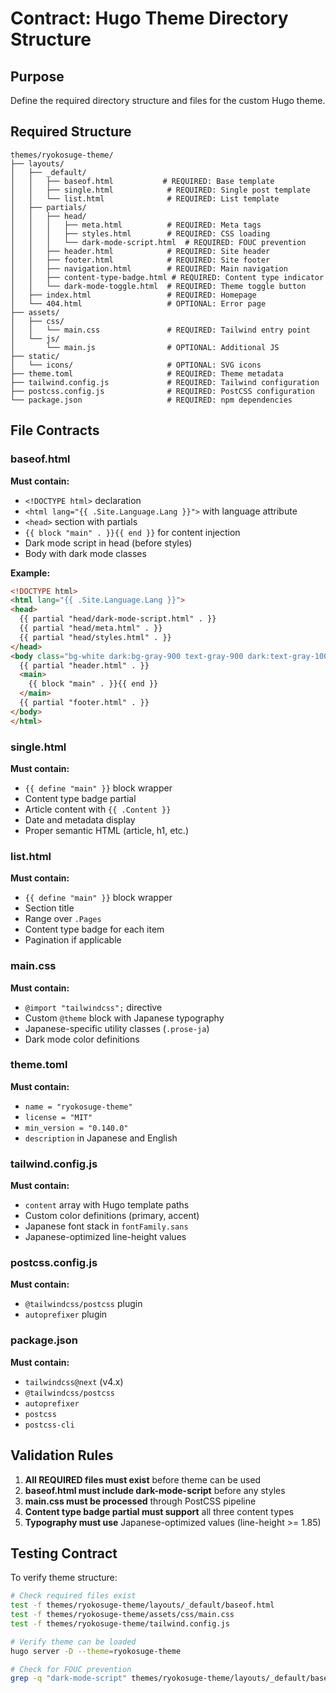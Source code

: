 # Contract: Hugo Theme Directory Structure

## Purpose
Define the required directory structure and files for the custom Hugo theme.

## Required Structure

```
themes/ryokosuge-theme/
├── layouts/
│   ├── _default/
│   │   ├── baseof.html           # REQUIRED: Base template
│   │   ├── single.html            # REQUIRED: Single post template
│   │   └── list.html              # REQUIRED: List template
│   ├── partials/
│   │   ├── head/
│   │   │   ├── meta.html          # REQUIRED: Meta tags
│   │   │   ├── styles.html        # REQUIRED: CSS loading
│   │   │   └── dark-mode-script.html  # REQUIRED: FOUC prevention
│   │   ├── header.html            # REQUIRED: Site header
│   │   ├── footer.html            # REQUIRED: Site footer
│   │   ├── navigation.html        # REQUIRED: Main navigation
│   │   ├── content-type-badge.html # REQUIRED: Content type indicator
│   │   └── dark-mode-toggle.html  # REQUIRED: Theme toggle button
│   ├── index.html                 # REQUIRED: Homepage
│   └── 404.html                   # OPTIONAL: Error page
├── assets/
│   ├── css/
│   │   └── main.css               # REQUIRED: Tailwind entry point
│   └── js/
│       └── main.js                # OPTIONAL: Additional JS
├── static/
│   └── icons/                     # OPTIONAL: SVG icons
├── theme.toml                     # REQUIRED: Theme metadata
├── tailwind.config.js             # REQUIRED: Tailwind configuration
├── postcss.config.js              # REQUIRED: PostCSS configuration
└── package.json                   # REQUIRED: npm dependencies
```

## File Contracts

### baseof.html
**Must contain:**
- `<!DOCTYPE html>` declaration
- `<html lang="{{ .Site.Language.Lang }}">` with language attribute
- `<head>` section with partials
- `{{ block "main" . }}{{ end }}` for content injection
- Dark mode script in head (before styles)
- Body with dark mode classes

**Example:**
```html
<!DOCTYPE html>
<html lang="{{ .Site.Language.Lang }}">
<head>
  {{ partial "head/dark-mode-script.html" . }}
  {{ partial "head/meta.html" . }}
  {{ partial "head/styles.html" . }}
</head>
<body class="bg-white dark:bg-gray-900 text-gray-900 dark:text-gray-100">
  {{ partial "header.html" . }}
  <main>
    {{ block "main" . }}{{ end }}
  </main>
  {{ partial "footer.html" . }}
</body>
</html>
```

### single.html
**Must contain:**
- `{{ define "main" }}` block wrapper
- Content type badge partial
- Article content with `{{ .Content }}`
- Date and metadata display
- Proper semantic HTML (article, h1, etc.)

### list.html
**Must contain:**
- `{{ define "main" }}` block wrapper
- Section title
- Range over `.Pages`
- Content type badge for each item
- Pagination if applicable

### main.css
**Must contain:**
- `@import "tailwindcss";` directive
- Custom `@theme` block with Japanese typography
- Japanese-specific utility classes (`.prose-ja`)
- Dark mode color definitions

### theme.toml
**Must contain:**
- `name = "ryokosuge-theme"`
- `license = "MIT"`
- `min_version = "0.140.0"`
- `description` in Japanese and English

### tailwind.config.js
**Must contain:**
- `content` array with Hugo template paths
- Custom color definitions (primary, accent)
- Japanese font stack in `fontFamily.sans`
- Japanese-optimized line-height values

### postcss.config.js
**Must contain:**
- `@tailwindcss/postcss` plugin
- `autoprefixer` plugin

### package.json
**Must contain:**
- `tailwindcss@next` (v4.x)
- `@tailwindcss/postcss`
- `autoprefixer`
- `postcss`
- `postcss-cli`

## Validation Rules

1. **All REQUIRED files must exist** before theme can be used
2. **baseof.html must include dark-mode-script** before any styles
3. **main.css must be processed** through PostCSS pipeline
4. **Content type badge partial must support** all three content types
5. **Typography must use** Japanese-optimized values (line-height >= 1.85)

## Testing Contract

To verify theme structure:
```bash
# Check required files exist
test -f themes/ryokosuge-theme/layouts/_default/baseof.html
test -f themes/ryokosuge-theme/assets/css/main.css
test -f themes/ryokosuge-theme/tailwind.config.js

# Verify theme can be loaded
hugo server -D --theme=ryokosuge-theme

# Check for FOUC prevention
grep -q "dark-mode-script" themes/ryokosuge-theme/layouts/_default/baseof.html
```

